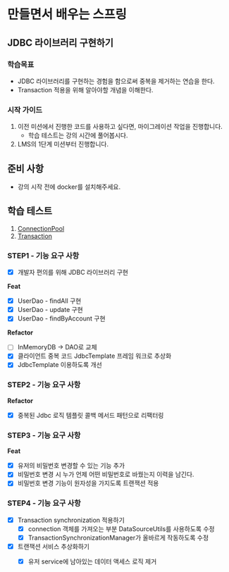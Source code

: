 # 만들면서 배우는 스프링

## JDBC 라이브러리 구현하기

### 학습목표

- JDBC 라이브러리를 구현하는 경험을 함으로써 중복을 제거하는 연습을 한다.
- Transaction 적용을 위해 알아야할 개념을 이해한다.

### 시작 가이드

1. 이전 미션에서 진행한 코드를 사용하고 싶다면, 마이그레이션 작업을 진행합니다.
    - 학습 테스트는 강의 시간에 풀어봅시다.
2. LMS의 1단계 미션부터 진행합니다.

## 준비 사항

- 강의 시작 전에 docker를 설치해주세요.

## 학습 테스트

1. [ConnectionPool](study/src/test/java/connectionpool)
2. [Transaction](study/src/test/java/transaction)

### STEP1 - 기능 요구 사항

- [x] 개발자 편의를 위해 JDBC 라이브러리 구현

**Feat**

- [x]  UserDao - findAll 구현
- [x]  UserDao - update 구현
- [x]  UserDao - findByAccount 구현

**Refactor**

- [ ]  InMemoryDB → DAO로 교체
- [x]  클라이언트 중복 코드 JdbcTemplate 프레임 워크로 추상화
- [x]  JdbcTemplate 이용하도록 개선

### STEP2 - 기능 요구 사항

**Refactor**

- [x] 중복된 Jdbc 로직 템플릿 콜백 메서드 패턴으로 리팩터링

### STEP3 - 기능 요구 사항

**Feat**

- [x] 유저의 비밀번호 변경할 수 있는 기능 추가
- [x] 비밀번호 변경 시 누가 언제 어떤 비밀번호로 바꿨는지 이력을 남긴다.
- [x] 비밀번호 변경 기능이 원자성을 가지도록 트랜잭션 적용

### STEP4 - 기능 요구 사항

- [x] Transaction synchronization 적용하기
    - [x] connection 객체를 가져오는 부분 DataSourceUtils를 사용하도록 수정
    - [x] TransactionSynchronizationManager가 올바르게 작동하도록 수정
- [x] 트랜잭션 서비스 추상화하기
    - [x] 유저 service에 남아있는 데이터 액세스 로직 제거


